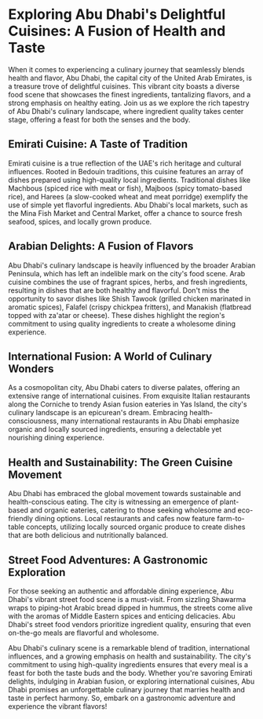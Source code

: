 # Exploring Abu Dhabi's Delightful Cuisines: A Fusion of Health and Taste

When it comes to experiencing a culinary journey that seamlessly blends health and flavor, Abu Dhabi, the capital city of the United Arab Emirates, is a treasure trove of delightful cuisines. This vibrant city boasts a diverse food scene that showcases the finest ingredients, tantalizing flavors, and a strong emphasis on healthy eating. Join us as we explore the rich tapestry of Abu Dhabi's culinary landscape, where ingredient quality takes center stage, offering a feast for both the senses and the body.

## Emirati Cuisine: A Taste of Tradition
Emirati cuisine is a true reflection of the UAE's rich heritage and cultural influences. Rooted in Bedouin traditions, this cuisine features an array of dishes prepared using high-quality local ingredients. Traditional dishes like Machbous (spiced rice with meat or fish), Majboos (spicy tomato-based rice), and Harees (a slow-cooked wheat and meat porridge) exemplify the use of simple yet flavorful ingredients. Abu Dhabi's local markets, such as the Mina Fish Market and Central Market, offer a chance to source fresh seafood, spices, and locally grown produce.

## Arabian Delights: A Fusion of Flavors
Abu Dhabi's culinary landscape is heavily influenced by the broader Arabian Peninsula, which has left an indelible mark on the city's food scene. Arab cuisine combines the use of fragrant spices, herbs, and fresh ingredients, resulting in dishes that are both healthy and flavorful. Don't miss the opportunity to savor dishes like Shish Tawook (grilled chicken marinated in aromatic spices), Falafel (crispy chickpea fritters), and Manakish (flatbread topped with za'atar or cheese). These dishes highlight the region's commitment to using quality ingredients to create a wholesome dining experience.

## International Fusion: A World of Culinary Wonders
As a cosmopolitan city, Abu Dhabi caters to diverse palates, offering an extensive range of international cuisines. From exquisite Italian restaurants along the Corniche to trendy Asian fusion eateries in Yas Island, the city's culinary landscape is an epicurean's dream. Embracing health-consciousness, many international restaurants in Abu Dhabi emphasize organic and locally sourced ingredients, ensuring a delectable yet nourishing dining experience.

## Health and Sustainability: The Green Cuisine Movement
Abu Dhabi has embraced the global movement towards sustainable and health-conscious eating. The city is witnessing an emergence of plant-based and organic eateries, catering to those seeking wholesome and eco-friendly dining options. Local restaurants and cafes now feature farm-to-table concepts, utilizing locally sourced organic produce to create dishes that are both delicious and nutritionally balanced.

## Street Food Adventures: A Gastronomic Exploration
For those seeking an authentic and affordable dining experience, Abu Dhabi's vibrant street food scene is a must-visit. From sizzling Shawarma wraps to piping-hot Arabic bread dipped in hummus, the streets come alive with the aromas of Middle Eastern spices and enticing delicacies. Abu Dhabi's street food vendors prioritize ingredient quality, ensuring that even on-the-go meals are flavorful and wholesome.

Abu Dhabi's culinary scene is a remarkable blend of tradition, international influences, and a growing emphasis on health and sustainability. The city's commitment to using high-quality ingredients ensures that every meal is a feast for both the taste buds and the body. Whether you're savoring Emirati delights, indulging in Arabian fusion, or exploring international cuisines, Abu Dhabi promises an unforgettable culinary journey that marries health and taste in perfect harmony. So, embark on a gastronomic adventure and experience the vibrant flavors!